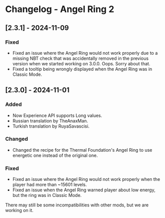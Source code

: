 # Changelog - Angel Ring 2

## [2.3.1] - 2024-11-09

### Fixed
- Fixed an issue where the Angel Ring would not work properly due to a missing NBT check that was accidentally removed in the previous version when we started working on 3.0.0. Oops. Sorry about that.
- Fixed a tooltip being wrongly displayed when the Angel Ring was in Classic Mode.

## [2.3.0] - 2024-11-01

### Added
- Now Experience API supports Long values.
- Russian translation by TheAnaxMan.
- Turkish translation by RuyaSavascisi.

### Changed
- Changed the recipe for the Thermal Foundation's Angel Ring to use energetic one instead of the original one.

### Fixed
- Fixed an issue where the Angel Ring would not work properly when the player had more than ~15601 levels.
- Fixed an issue when the Angel Ring warned player about low energy, but the ring was in Classic Mode.

There may still be some incompatibilities with other mods, but we are working on it.